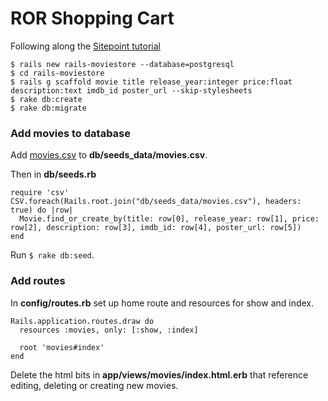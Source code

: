 ROR Shopping Cart
===

Following along the [Sitepoint tutorial](http://www.sitepoint.com/build-online-store-rails/)

```
$ rails new rails-moviestore --database=postgresql
$ cd rails-moviestore
$ rails g scaffold movie title release_year:integer price:float description:text imdb_id poster_url --skip-stylesheets
$ rake db:create
$ rake db:migrate
```

### Add movies to database
Add [movies.csv](https://raw.githubusercontent.com/Azzurrio/moviestore/master/db/seeds_data/movies.csv) to **db/seeds_data/movies.csv**.

Then in **db/seeds.rb**

```
require 'csv'
CSV.foreach(Rails.root.join("db/seeds_data/movies.csv"), headers: true) do |row|
  Movie.find_or_create_by(title: row[0], release_year: row[1], price: row[2], description: row[3], imdb_id: row[4], poster_url: row[5])
end
```
Run `$ rake db:seed`.

### Add routes

In **config/routes.rb** set up home route and resources for show and index.

```
Rails.application.routes.draw do
  resources :movies, only: [:show, :index]

  root 'movies#index'
end
```

Delete the html bits in **app/views/movies/index.html.erb** that reference editing, deleting or creating new movies.